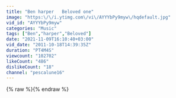 ```yaml
---
title: "Ben harper   Beloved one"
image: "https:\/\/i.ytimg.com\/vi\/AYYYbPy9myw\/hqdefault.jpg"
vid_id: "AYYYbPy9myw"
categories: "Music"
tags: ["Ben","harper","Beloved"]
date: "2021-11-09T16:10:40+03:00"
vid_date: "2011-10-18T14:39:35Z"
duration: "PT4M4S"
viewcount: "102702"
likeCount: "486"
dislikeCount: "18"
channel: "pescalune16"
---
```

{% raw %}{% endraw %}
